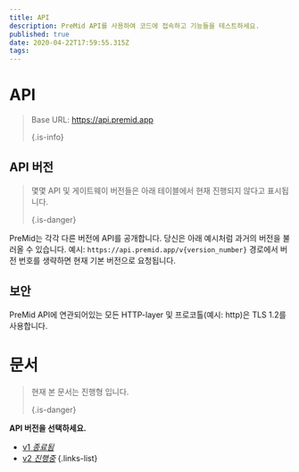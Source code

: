 ```yaml
---
title: API
description: PreMid API를 사용하여 코드에 접속하고 기능들을 테스트하세요.
published: true
date: 2020-04-22T17:59:55.315Z
tags:
---
```


# API

> Base URL: https://api.premid.app 
> 
> {.is-info}

## API 버전
> 몇몇 API 및 게이트웨이 버전들은 아래 테이블에서 현재 진행되지 않다고 표시됩니다. 
> 
> {.is-danger}

PreMid는 각각 다른 버전에 API를 공개합니다. 당신은 아래 예시처럼 과거의 버전을 불러올 수 있습니다. 예시: `https://api.premid.app/v{version_number}` 경로에서 버전 번호를 생략하면 현재 기본 버전으로 요청됩니다.

## 보안

PreMid API에 연관되어있는 모든 HTTP-layer 및 프로코톨(예시: http)은 TLS 1.2를 사용합니다.

# 문서
> 현재 본 문서는 진행형 입니다. 
> 
> {.is-danger}

**API 버전을 선택하세요.**
- [v1 *종료됨*](/dev/api/v1)
- [v2 *진행중*](/dev/api/v2)
{.links-list}